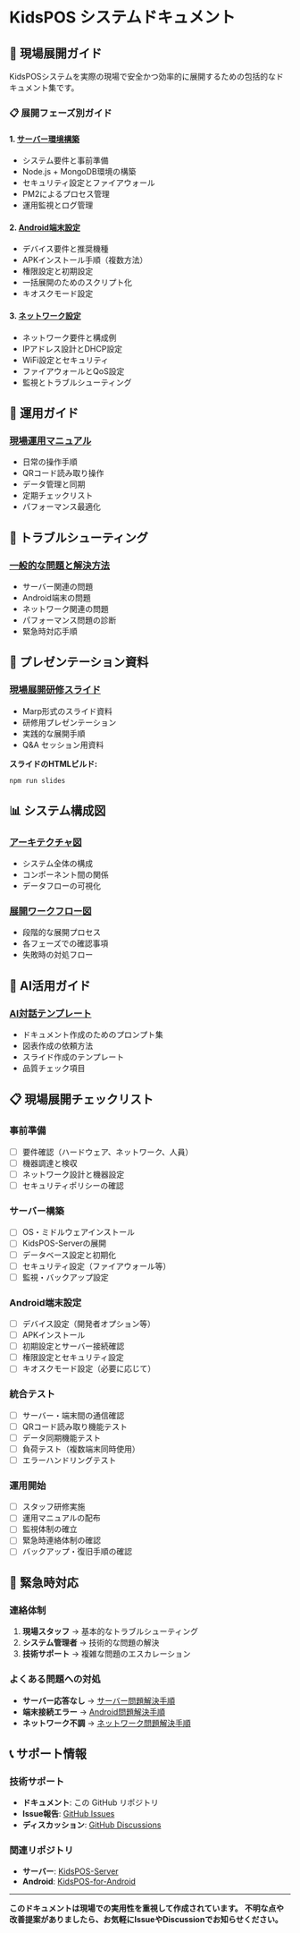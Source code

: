 # KidsPOS システムドキュメント

## 🚀 現場展開ガイド

KidsPOSシステムを実際の現場で安全かつ効率的に展開するための包括的なドキュメント集です。

### 📋 展開フェーズ別ガイド

#### 1. [サーバー環境構築](deployment/server-setup.md)
- システム要件と事前準備
- Node.js + MongoDB環境の構築
- セキュリティ設定とファイアウォール
- PM2によるプロセス管理
- 運用監視とログ管理

#### 2. [Android端末設定](deployment/android-setup.md)
- デバイス要件と推奨機種
- APKインストール手順（複数方法）
- 権限設定と初期設定
- 一括展開のためのスクリプト化
- キオスクモード設定

#### 3. [ネットワーク設定](deployment/network-configuration.md)
- ネットワーク要件と構成例
- IPアドレス設計とDHCP設定
- WiFi設定とセキュリティ
- ファイアウォールとQoS設定
- 監視とトラブルシューティング

## 📖 運用ガイド

### [現場運用マニュアル](user-guide/field-operations.md)
- 日常の操作手順
- QRコード読み取り操作
- データ管理と同期
- 定期チェックリスト
- パフォーマンス最適化

## 🔧 トラブルシューティング

### [一般的な問題と解決方法](troubleshooting/common-issues.md)
- サーバー関連の問題
- Android端末の問題  
- ネットワーク関連の問題
- パフォーマンス問題の診断
- 緊急時対応手順

## 🎯 プレゼンテーション資料

### [現場展開研修スライド](../slides/deployment-training.md)
- Marp形式のスライド資料
- 研修用プレゼンテーション
- 実践的な展開手順
- Q&A セッション用資料

**スライドのHTMLビルド:**
```bash
npm run slides
```

## 📊 システム構成図

### [アーキテクチャ図](../diagrams/system-architecture.svg)
- システム全体の構成
- コンポーネント間の関係
- データフローの可視化

### [展開ワークフロー図](../diagrams/deployment-workflow.svg)
- 段階的な展開プロセス
- 各フェーズでの確認事項
- 失敗時の対処フロー

## 🤖 AI活用ガイド

### [AI対話テンプレート](../templates/ai-conversation-templates.md)
- ドキュメント作成のためのプロンプト集
- 図表作成の依頼方法
- スライド作成のテンプレート
- 品質チェック項目

## 📋 現場展開チェックリスト

### 事前準備
- [ ] 要件確認（ハードウェア、ネットワーク、人員）
- [ ] 機器調達と検収
- [ ] ネットワーク設計と機器設定
- [ ] セキュリティポリシーの確認

### サーバー構築
- [ ] OS・ミドルウェアインストール
- [ ] KidsPOS-Serverの展開
- [ ] データベース設定と初期化
- [ ] セキュリティ設定（ファイアウォール等）
- [ ] 監視・バックアップ設定

### Android端末設定
- [ ] デバイス設定（開発者オプション等）
- [ ] APKインストール
- [ ] 初期設定とサーバー接続確認
- [ ] 権限設定とセキュリティ設定
- [ ] キオスクモード設定（必要に応じて）

### 統合テスト
- [ ] サーバー・端末間の通信確認
- [ ] QRコード読み取り機能テスト
- [ ] データ同期機能テスト
- [ ] 負荷テスト（複数端末同時使用）
- [ ] エラーハンドリングテスト

### 運用開始
- [ ] スタッフ研修実施
- [ ] 運用マニュアルの配布
- [ ] 監視体制の確立
- [ ] 緊急時連絡体制の確認
- [ ] バックアップ・復旧手順の確認

## 🚨 緊急時対応

### 連絡体制
1. **現場スタッフ** → 基本的なトラブルシューティング
2. **システム管理者** → 技術的な問題の解決
3. **技術サポート** → 複雑な問題のエスカレーション

### よくある問題への対処
- **サーバー応答なし** → [サーバー問題解決手順](troubleshooting/common-issues.md#サーバー関連の問題)
- **端末接続エラー** → [Android問題解決手順](troubleshooting/common-issues.md#android端末関連の問題)
- **ネットワーク不調** → [ネットワーク問題解決手順](troubleshooting/common-issues.md#ネットワーク関連の問題)

## 📞 サポート情報

### 技術サポート
- **ドキュメント**: この GitHub リポジトリ
- **Issue報告**: [GitHub Issues](https://github.com/KidsPOSProject/KidsPOS-Docs/issues)
- **ディスカッション**: [GitHub Discussions](https://github.com/KidsPOSProject/KidsPOS-Docs/discussions)

### 関連リポジトリ
- **サーバー**: [KidsPOS-Server](https://github.com/KidsPOSProject/KidsPOS-Server)
- **Android**: [KidsPOS-for-Android](https://github.com/KidsPOSProject/KidsPOS-for-Android)

---

**このドキュメントは現場での実用性を重視して作成されています。**
**不明な点や改善提案がありましたら、お気軽にIssueやDiscussionでお知らせください。**